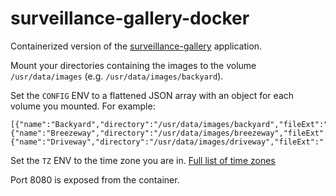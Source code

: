 # surveillance-gallery-docker

Containerized version of the [surveillance-gallery](https://github.com/ThomPatterson/surveillance-gallery) application.  

Mount your directories containing the images to the volume `/usr/data/images` (e.g. `/usr/data/images/backyard`).

Set the `CONFIG` ENV to a flattened JSON array with an object for each volume you mounted.  For example:

```
[{"name":"Backyard","directory":"/usr/data/images/backyard","fileExt":".jpg","daysToFetch":7},{"name":"Breezeway","directory":"/usr/data/images/breezeway","fileExt":".jpg","daysToFetch":7},{"name":"Driveway","directory":"/usr/data/images/driveway","fileExt":".jpg","daysToFetch":7}]
```

Set the `TZ` ENV to the time zone you are in.  [Full list of time zones](https://en.wikipedia.org/wiki/List_of_tz_database_time_zones)

Port 8080 is exposed from the container.
